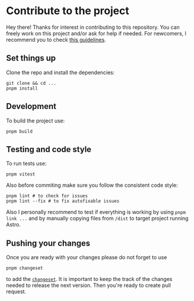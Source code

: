 # Contribute to the project
Hey there! Thanks for interest in contributing to this repository. You can freely work on this project and/or ask for help if needed. For newcomers, I recommend you to check [this guidelines](https://github.com/firstcontributions/first-contributions).

## Set things up
Clone the repo and install the dependencies:
```shell
git clone && cd ...
pnpm install
```

## Development
To build the project use:
```shell
pnpm build
```

## Testing and code style
To run tests use:
```shell
pnpm vitest
```

Also before commiting make sure you follow the consistent code style:
```shell
pnpm lint # to check for issues
pnpm lint --fix # to fix autofixable issues
```

Also I personally recommend to test if everything is working by using `pnpm link ...` and by manually copying files from `/dist` to target project running Astro.

## Pushing your changes
Once you are ready with your changes please do not forget to use
```shell
pnpm changeset
```
to add the [`changeset`](https://github.com/changesets/changesets/blob/main/docs/intro-to-using-changesets.md). It is important to keep the track of the changes needed to release the next version. Then you're ready to create pull request.
